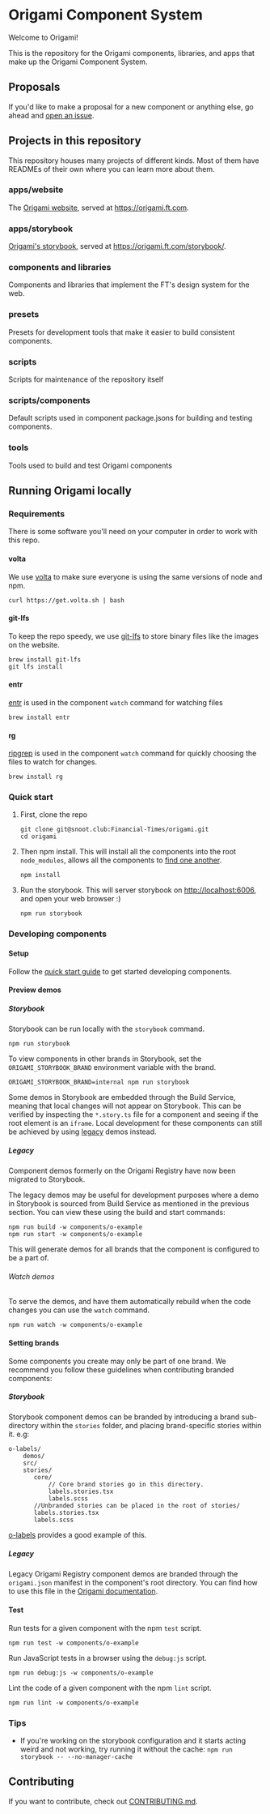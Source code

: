 # Origami Component System

Welcome to Origami!

This is the repository for the Origami components, libraries, and apps that make
up the Origami Component System.

## Proposals

If you'd like to make a proposal for a new component or anything else, go ahead and [open an issue](https://github.com/Financial-Times/origami/issues/new).

## Projects in this repository

This repository houses many projects of different kinds. Most of them have
READMEs of their own where you can learn more about them.

### apps/website

The [Origami website](./apps/website), served at <https://origami.ft.com>.

### apps/storybook

[Origami's storybook](./apps/storybook), served at <https://origami.ft.com/storybook/>.

### components and libraries

Components and libraries that implement the FT's design system for the web.

### presets

Presets for development tools that make it easier to build consistent
components.

### scripts

Scripts for maintenance of the repository itself

### scripts/components

Default scripts used in component package.jsons for building and testing components.

### tools

Tools used to build and test Origami components

## Running Origami locally

### Requirements

There is some software you'll need on your computer in order to work with this
repo.

#### volta

We use [volta](https://docs.volta.sh/guide/getting-started) to make sure everyone
is using the same versions of node and npm.

```shell
curl https://get.volta.sh | bash
```

#### git-lfs

To keep the repo speedy, we use [git-lfs](https://git-lfs.github.com/) to store
binary files like the images on the website.

```shell
brew install git-lfs
git lfs install
```

#### entr

[entr](https://eradman.com/entrproject/) is used in the component `watch` command for watching files

```shell
brew install entr
```

#### rg

[ripgrep](https://github.com/BurntSushi/ripgrep) is used in the component `watch` command for quickly choosing the files to watch for changes.

```shell
brew install rg
```

### Quick start

1. First, clone the repo

   ```shell
   git clone git@snoot.club:Financial-Times/origami.git
   cd origami
   ```

2. Then npm install. This will install all the components into the root `node_modules`, allows all the components to [find one another](https://nodejs.org/api/modules.html#loading-from-node_modules-folders).

   ```shell
   npm install
   ```

3. Run the storybook. This will server storybook on <http://localhost:6006>, and open your web browser :)

   ```shell
   npm run storybook
   ```

### Developing components

#### Setup

Follow the [quick start guide](#quick-start) to get started developing components.

#### Preview demos

##### Storybook

Storybook can be run locally with the `storybook` command.


```shell
npm run storybook
```

To view components in other brands in Storybook, set the `ORIGAMI_STORYBOOK_BRAND` environment variable with the brand.

```shell
ORIGAMI_STORYBOOK_BRAND=internal npm run storybook
```

Some demos in Storybook are embedded through the Build Service, meaning that local changes will not appear on Storybook. This can be verified by inspecting the `*.story.ts` file for a component and seeing if the root element is an `iframe`. Local development for these components can still be achieved by using [legacy](#legacy) demos instead.

##### Legacy

Component demos formerly on the Origami Registry have now been migrated to Storybook.

The legacy demos may be useful for development purposes where a demo in Storybook is sourced from Build Service as mentioned in the previous section. You can view these using the build and start commands:

```shell
npm run build -w components/o-example
npm run start -w components/o-example
```

This will generate demos for all brands that the component is configured to be a part of.

###### Watch demos

To serve the demos, and have them automatically rebuild when the code changes you can use the `watch` command.

```shell
npm run watch -w components/o-example
```

#### Setting brands

Some components you create may only be part of one brand. We recommend you follow these guidelines when contributing branded components:

##### Storybook

Storybook component demos can be branded by introducing a brand sub-directory within the `stories` folder, and placing brand-specific stories within it. e.g:

```
o-labels/
    demos/
    src/
    stories/
       core/
           // Core brand stories go in this directory.
           labels.stories.tsx
           labels.scss
       //Unbranded stories can be placed in the root of stories/
       labels.stories.tsx
       labels.scss
```

[o-labels](https://github.com/Financial-Times/origami/tree/main/components/o-labels/stories) provides a good example of this.

##### Legacy

Legacy Origami Registry component demos are branded through the `origami.json` manifest in the component's root directory. You can find how to use this file in the [Origami documentation](https://origami.ft.com/documentation/manifests/origami-json/#brands).

#### Test

Run tests for a given component with the npm `test` script.

```shell
npm run test -w components/o-example
```

Run JavaScript tests in a browser using the `debug:js` script.

```shell
npm run debug:js -w components/o-example
```

Lint the code of a given component with the npm `lint` script.

```shell
npm run lint -w components/o-example
```

### Tips

- If you're working on the storybook configuration and it starts acting weird
  and not working, try running it without the cache:
  `npm run storybook -- --no-manager-cache`

## Contributing

If you want to contribute, check out [CONTRIBUTING.md](./CONTRIBUTING.md).
